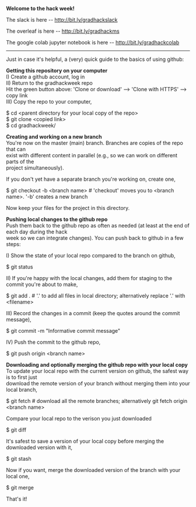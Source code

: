 **Welcome to the hack week!**
  
The slack is here -- http://bit.ly/gradhackslack  

The overleaf is here -- http://bit.ly/gradhackms

The google colab jupyter notebook is here -- http://bit.ly/gradhackcolab

--------------------------
Just in case it's helpful, a (very) quick guide to the basics of using github:

**Getting this repository on your computer**  
I) Create a github account, log in  
II) Return to the gradhackweek repo  
Hit the green button above: 'Clone or download' --> 'Clone with HTTPS' --> copy link  
III) Copy the repo to your computer,

$ cd \<parent directory for your local copy of the repo\>   
$ git clone \<copied link\>  
$ cd gradhackweek/

**Creating and working on a new branch**  
You're now on the master (main) branch. Branches are copies of the repo that can  
exist with different content in parallel (e.g., so we can work on different parts of the  
project simultaneously).

If you don't yet have a separate branch you're working on, create one,

$ git checkout -b \<branch name\> # 'checkout' moves you to \<branch name\>. '-b' creates a new branch

Now keep your files for the project in this directory. 

**Pushing local changes to the github repo**  
Push them back to the github repo as often as needed (at least at the end of each day during the hack  
week so we can integrate changes). You can push back to github in a few steps:

I) Show the state of your local repo compared to the branch on github,

$ git status

II) If you're happy with the local changes, add them for staging to the commit you're about to make,

$ git add . # '.' to add all files in local directory; alternatively replace '.' with \<filename\>

III) Record the changes in a commit (keep the quotes around the commit message),

$ git commit -m "Informative commit message"

IV) Push the commit to the github repo,

$ git push origin \<branch name\>

**Downloading and optionally merging the github repo with your local copy**  
To update your local repo with the current version on github, the safest way is to first just  
download the remote version of your branch without merging them into your local branch,

$ git fetch # download all the remote branches; alternatively git fetch origin \<branch name\>

Compare your local repo to the verison you just downloaded

$ git diff 

It's safest to save a version of your local copy before merging the downloaded version with it,

$ git stash 

Now if you want, merge the downloaded version of the branch with your local one,

$ git merge

That's it!
